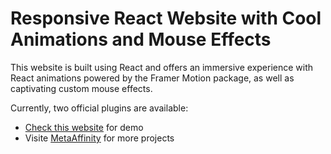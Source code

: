 # Responsive React Website with Cool Animations and Mouse Effects

This website is built using React and offers an immersive experience with React animations powered by the Framer Motion package, as well as captivating custom mouse effects.

Currently, two official plugins are available:

- [Check this website](https://chaimaster.vercel.app/) for demo
- Visite [MetaAffinity](https://metaaffinity.net) for more projects 

